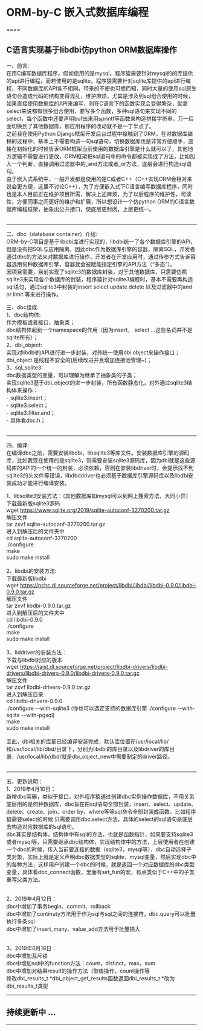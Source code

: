 # ORM-by-C 嵌入式数据库编程
====

C语言实现基于libdbi仿python ORM数据库操作
----------------------------------------------

一、前言: <br>
		在用C编写数据库程序，假如使用的是mysql，程序猿需要针对mysql的的库提供的api进行编程，而若使用的是sqlite，程序猿需要针对sqlite库提供的api进行编程，不同数据库的API各不相同，带来的不便也可想而知，同时大量的使用sql原生语句会造成代码的结构变得混乱，维护麻烦，尤其是涉及到sql组合使用的时候，如果直接使用数据库的API来编写，则在C语言下的函数实现会变得繁杂，就拿select来说都有很多组合使用，要写多个函数，多种sql语句来实现不同的select，每个函数中还要声明buf出来用sprintf等函数来构造拼接字符串，万一后面切换到了其他数据库，那应用程序的改动就不是一丁半点了。<br>
		之前我在使用Python Django框架开发后台过程中接触到了ORM，在对数据库编程的过程中，基本上不需要构造一句sql语句，切换数据库也是非常方便顺手，直接在初始化的时候告诉ORM框架当前使用的数据库引擎是什么就可以了，其他地方逻辑不需要进行更改，ORM框架把sql语句中的命令都被实现成了方法，比如加入一个判断，直接调用过滤器中的_and方法或者_or方法，底层会进行构造sql语句。<br>
		由于嵌入式系统中，一般开发都是使用的是C或者C++（C++实现ORM会相对来说会更方便，这里不讨论C++），为了方便嵌入式下C语言编写数据库程序，同时也是本人目前正在维护项目所需，解决上述麻烦，为了以后程序的维护性，可读性，方便同事之间更好的维护和扩展，所以想设计一个仿python ORM的C语言数据库编程框架，抽象出公共接口，使底层更封闭，上层更统一。<br>
<br>

----------------------------------------------
二、dbc（database container）介绍:<br>
		ORM-by-C项目是基于libdbi库进行实现的，libdbi统一了各个数据库引擎的API，但是没有把SQL与应用隔离，因此dbc作为数据库引擎的容器，隔离SQL，开发者通过dbc的方法来对数据库进行操作，开发者在开发应用时，通过传参方式告诉容器选用何种数据库引擎，容器就会被赋能指定引擎的API方法（“多态”）。<br>
		因项目需要，目前实现了sqlite3的数据库封装，对于其他数据库，只需要仿照sqlite3来实现各个数据库的封装，程序猿针对sqlite3编程时，基本不需要再构造sql语句，通过sqlite3中封装的insert select update delete 以及过滤器中的and or limit 等来进行操作。<br>

三、dbc组成:<br>
1、dbc结构体:<br>
	作为模板或者接口，抽象类；<br>
	dbc结构体起到一个namespace的作用（因为insert， select ...这些名词并不是sqlite所有）；<br>
2、dbi_object:<br>
	实现对libdbi的API进行进一步封装，对外统一使用dbi object来操作接口；<br>
	dbi_object 是线程不安全的(后续改进并且增加连接池管理~)；<br>
3、sql_sqlite3:<br>
	dbc数据类型的变量，可以理解为继承了抽象类的子类；<br>
	实现sqlite3基于dbi_object的进一步封装，所有函数静态化，对外通过sqlite3结构体来操作：<br>
		- sqlite3.insert；<br>
		- sqlite3.select；<br>
		- sqlite3.filter.and；<br>
		- 具体看dbc.h；<br>
<br>

--------------------------------------------------
四、编译: <br>
		在编译dbc之前，需要安装libdbi，libsqlite3等库文件。安装数据库引擎的源码库，比如我现在使用的是sqlite3，则需要安装sqlite3源码库，因为dbi就是这些源码库的API的一个统一的封装，必须依赖，否则在安装libdriver时，会提示找不到sqlite3的头文件等错误，libdbddriver也必须基于数据库引擎源码库以及libdbi安装成功才能进行编译安装。<br>

1、libsqlite3安装方法：（其他数据库如mysql可以到网上搜索方法，大同小异）<br>
	下载最新版sqlite3源码<br>
	wget https://www.sqlite.org/2019/sqlite-autoconf-3270200.tar.gz<br>
	解压文件<br>
	tar zxvf sqlite-autoconf-3270200.tar.gz<br>
	进入到解压后的文件夹中<br>
	cd sqlite-autoconf-3270200<br>
	./configure<br>
	 make<br>
	sudo make install<br>
<br>
2、libdbi的安装方法:<br>
	下载最新版libdbi<br>
	wget https://nchc.dl.sourceforge.net/project/libdbi/libdbi/libdbi-0.9.0/libdbi-0.9.0.tar.gz<br>
	解压文件<br>
	tar zxvf libdbi-0.9.0.tar.gz<br>
	进入到解压后的文件夹中<br>
	cd libdbi-0.9.0<br>
	./configure<br>
	make<br>
	sudo make install<br>
<br>
3、liddriver的安装方法：<br>
	下载与libdbi对应的版本<br>
	wget https://jaist.dl.sourceforge.net/project/libdbi-drivers/libdbi-drivers/libdbi-drivers-0.9.0/libdbi-drivers-0.9.0.tar.gz<br>
	解压文件<br>
	tar zxvf libdbi-drivers-0.9.0.tar.gz<br>
	进入到解压目录<br>
	cd libdbi-drivers-0.9.0<br>
	./configure --with-sqlite3 (你也可以选定支持的数据库引擎 ./configure --with-sqlite --with-pgsql)<br>
	make<br>
	sudo make install<br>
<br>
		至此，dbi相关的库都已经编译安装完成，默认库位置在/usr/local/lib/和/usr/local/lib/dbd/目录下，分别为libdbi的库目录以及libdriver的库目录，/usr/local/lib/dbd/就是dbi_object_new中需要制定的driver路径。<br>
<br>

------------------------------------------------
五、更新说明：<br>
1、2019年4月10日：<br>
		新增dbc容器，类似于接口，对外程序猿通过创建dbc实例操作数据库，不用关系底层用的是何种数据库，dbc旨在把sql语句全部封装，insert、select、update、delete、create、join、order by、where等等sql命令全部封装成函数，比如程序猿需要select的时候 只需要调用dbc.select方法，具体的select的sql语句是底层去构造对应数据库的sql语句。<br>
		dbc其实是结构体，结构体中有sql的方法，也就是函数指针，如果要支持sqlite3 或者mysql等，只需要继承dbc结构体，实现结构体中的方法，上层使用者在创建一个dbc的时候，传入当前要连接的数据（sqlite3，mysql等），dbc自动选择子类对象，实际上就是定义声明dbc数据类型的sqlite，mysql变量，然后实现dbc中的各种方法，这样用户创建一个dbc的时候，就是返回一个对应数据库的dbc类型变量，具体看dbc_connect函数，里面有set_fun的宏，有点类似于C++中的子类重写父类方法。<br>
<br>

2、2019年4月12日：<br>
	dbc中增加了事务begin、commit、rollback<br>
	dbc中增加了continuty方法用于作为sql与sql之间的连接符，dbc.query可以批量执行多条sql<br>
	dbc中增加了insert_many、value_add方法用于批量插入<br>
<br>

3、2019年6月18日：<br>
	dbc中增加互斥锁<br>
	dbc中增加sql中的function方法：count，distinct，max，sum<br>
	dbc中增加对结果result的操作方法（取值操作，count操作等<br>
	修改dbi_results_t *dbi_object_get_results函数返回dbi_results_t *改为dbi_results_t类型<br>

--------------------------------------------------
持续更新中 ...
--------------------------------------------------
--------------------------------------------------
